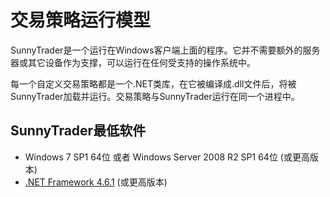 # 交易策略运行模型

SunnyTrader是一个运行在Windows客户端上面的程序。它并不需要额外的服务器或其它设备作为支撑，可以运行在任何受支持的操作系统中。

每一个自定义交易策略都是一个.NET类库，在它被编译成.dll文件后，将被SunnyTrader加载并运行。交易策略与SunnyTrader运行在同一个进程中。

## SunnyTrader最低软件

* Windows 7 SP1 64位 或者 Windows Server 2008 R2 SP1 64位 \(或更高版本\)
* [.NET Framework 4.6.1](https://www.microsoft.com/zh-CN/download/details.aspx?id=49982) \(或更高版本\)



